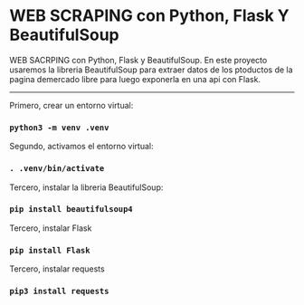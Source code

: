 # WEB SCRAPING con Python, Flask Y BeautifulSoup

WEB SACRPING con Python, Flask y BeautifulSoup. En este proyecto usaremos la libreria BeautifulSoup para extraer datos de los ptoductos de la pagina demercado libre para luego exponerla en una api con Flask.

<hr/>

Primero, crear un entorno virtual:
### `python3 -m venv .venv`

Segundo, activamos el entorno virtual:
### `. .venv/bin/activate`

Tercero, instalar la libreria BeautifulSoup:
### `pip install beautifulsoup4`

Tercero, instalar Flask
### `pip install Flask`

Tercero, instalar requests
### `pip3 install requests`

